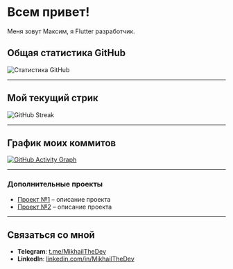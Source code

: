 # Всем привет!

Меня зовут Максим, я Flutter разработчик.


## Общая статистика GitHub
![Статистика GitHub](https://github-readme-stats.vercel.app/api?username=MipzZz&show_icons=true&theme=radical)

---

## Мой текущий стрик
![GitHub Streak](https://streak-stats.demolab.com?user=MipzZz&theme=radical&hide_border=true)

---

## График моих коммитов
[![GitHub Activity Graph](https://github-readme-activity-graph.cyclic.app/graph?username=MipzZz&bg_color=fcfcfc&color=333333&line=aa271c&point=444444&area=true&hide_border=true)](https://github.com/Ashutosh00710/github-readme-activity-graph)

---

### Дополнительные проекты

- [Проект №1](https://github.com/MipzZz/Project1) – описание проекта
- [Проект №2](https://github.com/MipzZz/Project2) – описание проекта

---

## Связаться со мной
- **Telegram**: [t.me/MikhailTheDev](https://t.me/MipzZz)
- **LinkedIn**: [linkedin.com/in/MikhailTheDev](https://www.linkedin.com/in/MipzZz)
